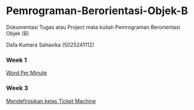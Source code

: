 # Pemrograman-Berorientasi-Objek-B
Dokumentasi Tugas atau Project mata kuliah Pemrograman Berorientasi Objek (B)

Dafa Kumara Sahasika (5025241112)

### **Week 1**
[Word Per Minute](word-per-minute.md)

### **Week 3**
[Mendefinisikan kelas Ticket Machine](ticket-machine.md)
